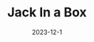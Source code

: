 ---
layout: default
modal-id: 4
title: Jack In a Box
short-caption: Jack In a Box
date: 2023-12-1
img: Jack_In_Box.gif
alt: image-alt
project-date: 2023-12-1
category: Dynamics, Simulation
github: https://github.com/JihaiZhao/Jack-In-a-Box
description: <br><h4><strong>Overview</strong></h4><p style="text-align:left;">The goal of this project is to simulate a jack bouncing inside of a moving box. The drawing below shows the configuration and transformation of frames I used. For simulation, I simulate the jack starting at the center of the box with zero initial velocity and zero theta for 10 seconds with a time step of 0.01s.</p><br><h4><strong>Drawing of the system</strong></h4><img class="img-responsive" src="img/me314/drawing.jpg" alt="profile-pic" /><p style="text-align:left;">Frame W is the world frame, frame A is the frame of the center of box, frame B is the frame of the center of the jack. g_B1, g_B2, g_B3, g_B4 are the transformations from frame B to the four edges of the jack. </p><br><h4><strong>Calculation description</strong></h4><p style="text-align:left;">Lagrangian equation of the system <span>:</span> L = KE - V. For kinetic energy, first get the body velocity of the box by calculating their rigid body transformation to world frame. Next convert this 4 by 4 matrix to a 6 by 1 vector and last calculate KE. (I assume the center of the mass is the center of the geometry). Last, use the same method for the jack.</p>$$\ KE = \frac{1}{2}⋅ω^T⋅I⋅ω$$</br><p>For potential energy, get the y value of the box relative to world frame and use the same method for the jack</p>$$\ V=mgh$$<p>Euler-Lagrange:</p>$$\ \frac{∂}{∂t}\frac{∂L}{∂\dot{q}}−\frac{∂L}{∂q}=F$$<p>The constrains:There are a total of 16 constraints for this system. They are each edge of the jack reach the four sides of the box.</p><p>The external force:I tried different magnitudes of force, and I found the two blow works best for me.</p>$$\ F_y = m_{box} * g *1.012$$ $$\ F_theta = m_{box} * g * 0.5$$<p style="text-align:left;">The impact update law:</p><img class="img-responsive" src="img/me314/impact_law.png" alt="profile-pic" /><p style="text-align:left;">The impact happened when one edge of the jack collided with one side of the box. P is the momentum; H is the Hamiltonian of the system. After defining the 16 constrains of the system, evaluate the related expressions at $\ τ^+$ and $\ τ^-$ and solve them for $\ \dot{q}(τ+)$, and the results will be the impact update rules. With the symbolic solutions for impact update, we can numerically evaluate them and define a function for the impact update in the simulation loop. </p></br></br><h4><strong>What happened in simulation</strong></h4><p style="text-align:left;">When the simulation begins, the jack falls because of gravity. Since I give a force in the positive y direction and a rotation force to the box, the box will not fall, and the box will start rotating slowly. When the jack hits the sides of the box, it will bounce back, and the direction depends on the angle of the sides it collides. The simulation looks reasonable to me, the jack will bounce back, and the direction is related to the angle of the sides it collides. Also, since I chose the box mass to be way heavier than the jack, the collision will not affect the performance of the box. The blow picture shows the change of 6 related to time. It can further prove mt work is reasonable, from y2, we can clearly see where collision happened. Theta2 first increasing and then decreasing is also due to the collision.</p><img class="img-responsive" src="img/me314/changing.png" alt="profile-pic" />
---